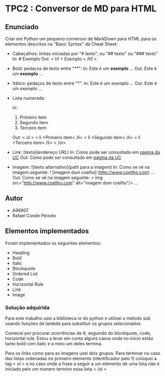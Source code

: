 # TPC2 : Conversor de MD para HTML

## Enunciado

Criar em Python um pequeno conversor de MarkDown para HTML para os elementos descritos na "Basic Syntax" da Cheat Sheet:

- Cabeçalhos: linhas iniciadas por "# texto", ou "## texto" ou "### texto"
In: # Exemplo
Out: < h1 > Exemplo < /h1 >

- Bold: pedaços de texto entre "**":
In: Este é um **exemplo** ...
Out: Este é um <b>exemplo</b> ...

- Itálico: pedaços de texto entre "*":
In: Este é um *exemplo* ...
Out: Este é um <i>exemplo</i> ...
- Lista numerada:

    In:
  1. Primeiro item
  2. Segundo item
  3. Terceiro item

    Out:
    < ol >
    < li >Primeiro item< /li>
    < li >Segundo item< /li>
    < li >Terceiro item< /li>
    < /ol>

- Link: [texto](endereço URL)
    In: Como pode ser consultado em [página da UC](http://www.uc.pt)
    Out: Como pode ser consultado em <a href="http://www.uc.pt">página da UC</a>

- Imagem: ![texto alternativo](path para a imagem)
    In: Como se vê na imagem seguinte: ! [imagem dum coelho] (http://www.coellho.com) ...
    Out: Como se vê na imagem seguinte: < img src="http://www.coellho.com" alt="imagem dum coelho"/> ...

## Autor

- A96807
- Rafael Conde Peixoto


## Elementos implementados 

Foram implementados os seguintes elementos:

- Heading
- Bold
- Italic
- Blockquote
- Ordered List
- Code
- Horizontal Rule
- Link
- Image

### Solução adquirida 

Para este trabalho usei a biblioteca *re* do python e utilizei o método sub usando funções de lambda para substituir os grupos selecionados.

Comecei por procurar ocorrências de *#*, seguindo do blockquote, code, horizontal rule. Estou a levar em conta alguns casos onde no inicio estão tanto bold com italic e a meio um deles termina.

Para os links como para as imagens usei dois grupos. Para terminar no caso das listas ordenadas no primeiro elemento (identificador pelo 1) coloquei a tag < ol > e no caso onde a frase a seguir a um elemento de uma lista não é iniciado pelo um numero termino essa lista < /ol >
